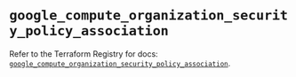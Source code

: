 # `google_compute_organization_security_policy_association`

Refer to the Terraform Registry for docs: [`google_compute_organization_security_policy_association`](https://registry.terraform.io/providers/hashicorp/google-beta/5.36.0/docs/resources/google_compute_organization_security_policy_association).
